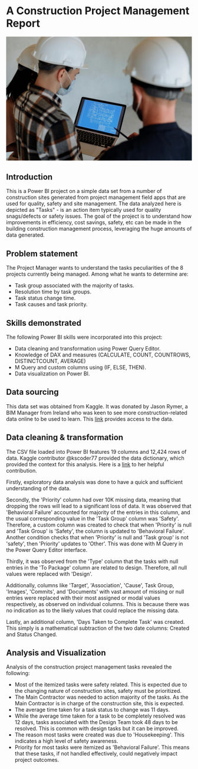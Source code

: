 # A Construction Project Management Report
![](image.jpg)
## Introduction
This is a Power BI project on a simple data set from a number of construction sites generated from project management field apps that are used for quality, safety and site management. The data analyzed here is depicted as "Tasks" - is an action item typically used for quality snags/defects or safety issues. The goal of the project is to understand how improvements in efficiency, cost savings, safety, etc  can be made in the building construction management process, leveraging the huge amounts of data generated.
## Problem statement
The Project Manager wants to understand the tasks peculiarities of the 8 projects currently being managed. Among what he wants to determine are:
- Task group associated with the majority of tasks.
- Resolution time by task groups.
- Task status change time.
- Task causes and task priority.
## Skills demonstrated
The following Power BI skills were incorporated into this project:
- Data cleaning and transformation using Power Query Editor.
- Knowledge of DAX and measures (CALCULATE, COUNT, COUNTROWS, DISTINCTCOUNT, AVERAGE)
- M Query and custom columns using (IF, ELSE, THEN).
- Data visualization on Power BI.
## Data sourcing
This data set was obtained from Kaggle. It was donated by Jason Rymer, a BIM Manager from Ireland who was keen to see more construction-related data online to be used to learn. This [link](https://www.kaggle.com/datasets/claytonmiller/construction-and-project-management-example-data) provides access to the data.
## Data cleaning & transformation
The CSV file loaded into Power BI features 19 columns and 12,424 rows of data. Kaggle contributor @kscoder77 provided the data dictionary, which provided the context for this analysis. Here is a [link](https://www.kaggle.com/code/kscoder77/construction-project-data-analysis) to her helpful contribution.

Firstly, exploratory data analysis was done to have a quick and sufficient understanding of the data.

Secondly, the 'Priority' column had over 10K missing data, meaning that dropping the rows will lead to a significant loss of data. It was observed that 'Behavioral Failure' accounted for majority of the entries in this column, and the usual corresponding value in the 'Task Group' column was 'Safety'. Therefore, a custom column was created to check that when 'Priority' is null and 'Task Group' is 'Safety', the column is updated to 'Behavioral Failure'. Another condition checks that when 'Priority' is null and 'Task group' is not 'safety', then 'Priority' updates to 'Other'. This was done with M Query in the Power Query Editor interface.

Thirdly, it was observed from the 'Type' column that the tasks with null entries in the 'To Package' column are related to design. Therefore, all null values were replaced with 'Design'.

Additionally, columns like 'Target', 'Association', 'Cause', Task Group, 'Images', 'Commits', and 'Documents' with vast amount of missing or null entries were replaced with their most assigned or modal values respectively, as observed on individual columns. This is because there was no indication as to the likely values that could replace the missing data.

Lastly, an additional column, 'Days Taken to Complete Task' was created. This simply is a mathematical subtraction of the two date columns: Created and Status Changed.

## Analysis and Visualization
Analysis of the construction project management tasks revealed the following:
- Most of the itemized tasks were safety related. This is expected due to the changing nature of construction sites, safety must be prioritized.
- The Main Contractor was needed to action majority of the tasks. As the Main Contractor is in charge of the construction site, this is expected.
- The average time taken for a task status to change was 11 days.
- While the average time taken for a task to be completely resolved was 12 days, tasks associated with the Design Team took 48 days to be resolved. This is common with design tasks but it can be improved.
- The reason most tasks were created was due to 'Housekeeping'. This indicates a high level of safety awareness.
- Priority for most tasks were itemized as 'Behavioral Failure'. This means that these tasks, if not handled effectively, could negatively impact project outcomes.




